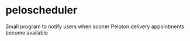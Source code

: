 # peloscheduler
Small program to notify users when sooner Peloton delivery appointments become available
